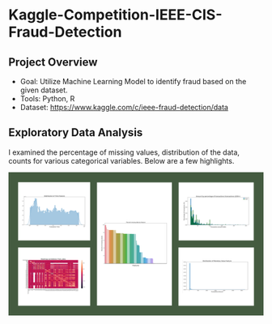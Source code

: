 
# Kaggle-Competition-IEEE-CIS-Fraud-Detection

## Project Overview

* Goal: Utilize Machine Learning Model to identify fraud based on the given dataset. 
* Tools: Python, R
* Dataset: https://www.kaggle.com/c/ieee-fraud-detection/data 

## Exploratory Data Analysis

I examined the percentage of missing values, distribution of the data, counts for various categorical variables. Below are a few highlights.

![](images/allinone.png)
